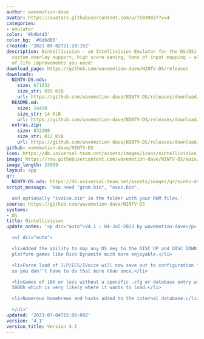```yaml
---
author: wavemotion-dave
avatar: https://avatars.githubusercontent.com/u/75039837?v=4
categories:
- emulator
color: '#b4b4d3'
color_bg: '#6d6d80'
created: '2021-09-02T21:28:15Z'
description: Nintellivision - an Intellivision Emulator for the DS/DSi. High compatibility,
  custom overlay support, high score saving, tons of input mapping - all the quality
  of life improvements you need!
download_page: https://github.com/wavemotion-dave/NINTV-DS/releases
downloads:
  NINTV-DS.nds:
    size: 671232
    size_str: 655 KiB
    url: https://github.com/wavemotion-dave/NINTV-DS/releases/download/4.1/NINTV-DS.nds
  README.md:
    size: 14420
    size_str: 14 KiB
    url: https://github.com/wavemotion-dave/NINTV-DS/releases/download/4.1/README.md
  extras.zip:
    size: 832208
    size_str: 812 KiB
    url: https://github.com/wavemotion-dave/NINTV-DS/releases/download/4.1/extras.zip
github: wavemotion-dave/NINTV-DS
icon: https://db.universal-team.net/assets/images/icons/nintellivision.png
image: https://raw.githubusercontent.com/wavemotion-dave/NINTV-DS/main/arm9/gfx/bgTop.png
image_length: 33809
layout: app
qr:
  NINTV-DS.nds: https://db.universal-team.net/assets/images/qr/nintv-ds-nds.png
script_message: 'You need "grom.bin", "exec.bin",

  and optionally "ivoice.bin" in the folder with your ROM files.'
source: https://github.com/wavemotion-dave/NINTV-DS
systems:
- DS
title: Nintellivision
update_notes: '<p dir="auto">V4.1 : 04-Jul-2023 by wavemotion-dave</p>

  <ul dir="auto">

  <li>Added the ability to map any DS key to the DISC UP and DISC DOWN which makes
  platform games like Rick Dynamite much more enjoyable.</li>

  <li>Force load of JLP/ECS/IVoice will now save out to configuration for the game
  so you don''t have to do that more than once.</li>

  <li>Games of 16K or less without a specific .cfg or database entry will load at
  5000h which is very likely where it wants to load.</li>

  <li>Numerous homebrews and hacks added to the internal database.</li>

  </ul>'
updated: '2023-07-04T15:06:08Z'
version: '4.1'
version_title: Version 4.1
---
```

